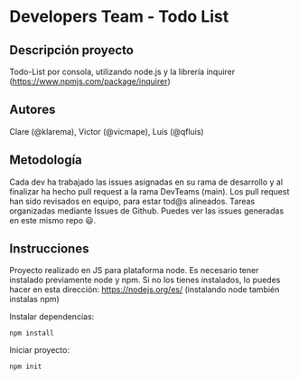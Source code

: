 # Developers Team - Todo List
## Descripción proyecto
Todo-List por consola, utilizando node.js y la librería inquirer (https://www.npmjs.com/package/inquirer)
## Autores
Clare (@klarema), Victor (@vicmape), Luis (@qfluis)
## Metodología
Cada dev ha trabajado las issues asignadas en su rama de desarrollo y al finalizar ha hecho pull request a la rama DevTeams (main). Los pull request han sido revisados en equipo, para estar tod@s alineados.
Tareas organizadas mediante Issues de Github. Puedes ver las issues generadas en este mismo repo 😃.
## Instrucciones
Proyecto realizado en JS para plataforma node. Es necesario tener instalado previamente node y npm. Si no los tienes instalados, lo puedes hacer en esta dirección: https://nodejs.org/es/ (instalando node también instalas npm)

Instalar dependencias:
```
npm install
```
Iniciar proyecto:
```
npm init
```
